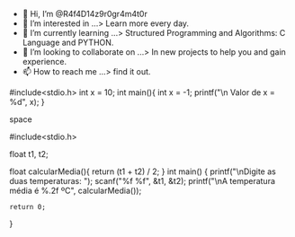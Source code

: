 - 👋 Hi, I’m @R4f4D14z9r0gr4m4t0r 
- 👀 I’m interested in ...> Learn more every day.
- 🌱 I’m currently learning ...>  Structured Programming and Algorithms: C Language and PYTHON.
- 💞️ I’m looking to collaborate on ...> In new projects to help you and gain experience.
- 📫 How to reach me ...> find it out.

<!---
R4f4D14z9r0gr4m4t0r/R4f4D14z9r0gr4m4t0r is a ✨ special ✨ repository because its `README.md` (this file) appears on your GitHub profile.
You can click the Preview link to take a look at your changes.
--->

#include<stdio.h>
int x = 10;
int main(){
  int x = -1;
  printf("\n Valor de x = %d", x);
}

space 

#include<stdio.h>

float t1, t2;

float calcularMedia(){
    return (t1 + t2) / 2;
}
int main() {
    printf("\nDigite as duas temperaturas: ");
    scanf("%f %f", &t1, &t2);
    printf("\nA temperatura média é %.2f ºC", calcularMedia());

    return 0;
}
